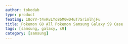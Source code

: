 ```yaml
---
author: tokodab
type: product
featimg: 18oYV-t4vRvLYo86M0wD4uT7SrimlhjFu
title: Pokemon GO All Pokemon Samsung Galaxy S9 Case
tags: [samsung, galaxy, s9]
category: [samsung]
---
```

